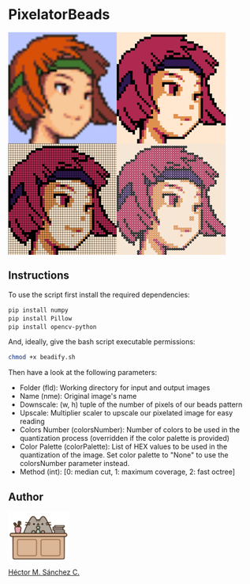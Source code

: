 # PixelatorBeads


<img src="./media/sami.png" height="225px" align="middle"><img src="./media/B-SGB_M1A-sami.png" height="225px" align="middle"><img src="./media/C-SGB_M1A-sami.png" height="225px" align="middle"><img src="./media/D-SGB_M1A-sami.png" height="225px" align="middle">

## Instructions

To use the script first install the required dependencies:

```bash
pip install numpy
pip install Pillow
pip install opencv-python
```

And, ideally, give the bash script executable permissions:

```bash
chmod +x beadify.sh
```


Then have a look at the following parameters:

* Folder (fld): Working directory for input and output images
* Name (nme): Original image's name
* Downscale: (w, h) tuple of the number of pixels of our beads pattern
* Upscale: Multiplier scaler to upscale our pixelated image for easy reading
* Colors Number (colorsNumber): Number of colors to be used in the quantization process (overridden if the color palette is provided)
* Color Palette (colorPalette): List of HEX values to be used in the quantization of the image. Set color palette to "None" to use the colorsNumber parameter instead.
* Method (int): [0: median cut, 1: maximum coverage, 2: fast octree]



##  Author

<img src="./media/pusheen.jpg" height="100px" align="middle"><br>

[Héctor M. Sánchez C.](https://chipdelmal.github.io/)
